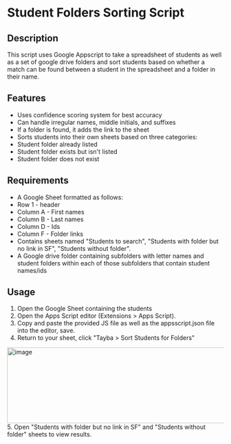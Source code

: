 # Student Folders Sorting Script
## Description
This script uses Google Appscript to take a spreadsheet of students as well as a set of google drive folders and sort students based on whether a match can be found between a student in the spreadsheet and a folder in their name.

## Features
- Uses confidence scoring system for best accuracy
- Can handle irregular names, middle initials, and suffixes
- If a folder is found, it adds the link to the sheet
- Sorts students into their own sheets based on three categories:
-   Student folder already listed
-   Student folder exists but isn't listed
-   Student folder does not exist

## Requirements
- A Google Sheet formatted as follows:
-   Row 1 - header
-   Column A - First names
-   Column B - Last names
-   Column D - Ids
-   Column F - Folder links
-   Contains sheets named "Students to search", "Students with folder but no link in SF", "Students without folder".
- A Google drive folder containing subfolders with letter names and student folders within each of those subfolders that contain student names/ids

## Usage
1. Open the Google Sheet containing the students
2. Open the Apps Script editor (Extensions > Apps Script).
3. Copy and paste the provided JS file as well as the appsscript.json file into the editor, save.
4. Return to your sheet, click "Tayba > Sort Students for Folders"
<img width="1271" height="176" alt="image" src="https://github.com/user-attachments/assets/90a0480f-c147-4727-9d80-59242640001f" />
5. Open "Students with folder but no link in SF" and "Students without folder" sheets to view results.
